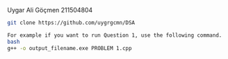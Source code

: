 Uygar Ali Göçmen
211504804

```bash
git clone https://github.com/uygrgcmn/DSA

For example if you want to run Question 1, use the following command.
bash
g++ -o output_filename.exe PROBLEM 1.cpp
```
